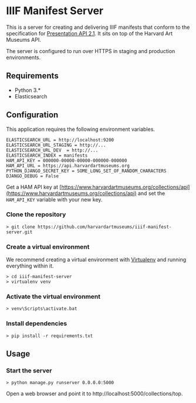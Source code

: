# IIIF Manifest Server

This is a server for creating and delivering IIIF manifests that conform to the specification for [Presentation API 2.1](http://iiif.io/api/presentation/2.1/). It sits on top of the Harvard Art Museums API.  

The server is configured to run over HTTPS in staging and production environments.  

## Requirements

* Python 3.*
* Elasticsearch

## Configuration

This application requires the following environment variables.  

```
ELASTICSEARCH_URL = http://localhost:9200
ELASTICSEARCH_URL_STAGING = http://...
ELASTICSEARCH_URL_DEV  = http://...
ELASTICSEARCH_INDEX = manifests
HAM_API_KEY = 000000-00000-00000-000000-000000
HAM_API_URL = https://api.harvardartmuseums.org
PYTHON_DJANGO_SECRET_KEY = SOME_LONG_SET_OF_RANDOM_CHARACTERS
DJANGO_DEBUG = False
```

Get a HAM API key at [https://www.harvardartmuseums.org/collections/api](https://www.harvardartmuseums.org/collections/api) and set the `HAM_API_KEY` variable with your new key.

### Clone the repository
```
> git clone https://github.com/harvardartmuseums/iiif-manifest-server.git
```

### Create a virtual environment
We recommend creating a virtual environment with [Virtualenv](https://pypi.org/project/virtualenv/) and running everything within it.

```
> cd iiif-manifest-server
> virtualenv venv
```

### Activate the virtual environment
```
> venv\Scripts\activate.bat
```

### Install dependencies  
```
> pip install -r requirements.txt
```

## Usage

### Start the server
```
> python manage.py runserver 0.0.0.0:5000
```

Open a web browser and point it to http://localhost:5000/collections/top.